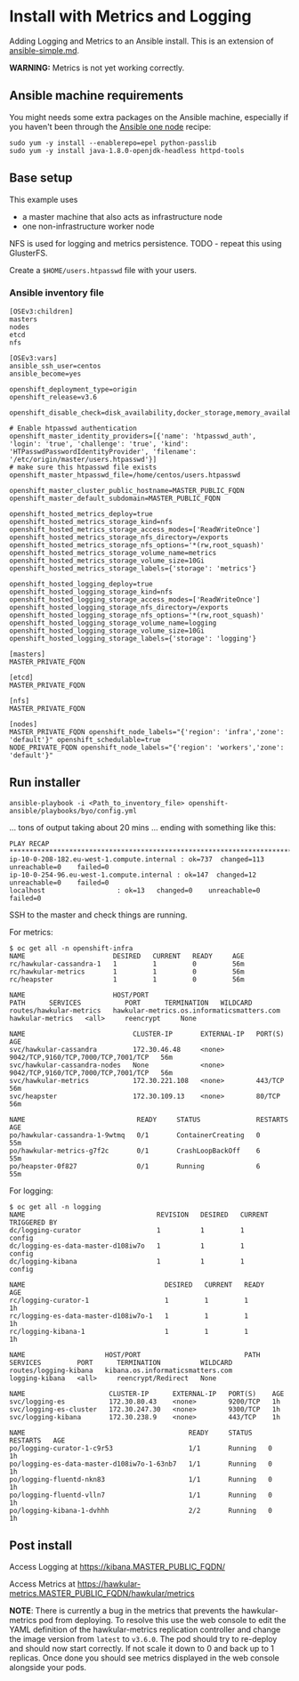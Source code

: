 # Install with Metrics and Logging

Adding Logging and Metrics to an Ansible install. This is an extension of 
[ansible-simple.md](ansible-simple.md).

**WARNING:** Metrics is not yet working correctly.

## Ansible machine requirements

You might needs some extra packages on the Ansible machine,
especially if you haven't been through the [Ansible one node](ansible-simple-one.md)
recipe:

```
sudo yum -y install --enablerepo=epel python-passlib 
sudo yum -y install java-1.8.0-openjdk-headless httpd-tools
```

## Base setup

This example uses
* a master machine that also acts as infrastructure node
* one non-infrastructure worker node

NFS is used for logging and metrics persistence.
TODO - repeat this using GlusterFS.

Create a `$HOME/users.htpasswd` file with your users. 

### Ansible inventory file

```
[OSEv3:children]
masters
nodes
etcd
nfs

[OSEv3:vars]
ansible_ssh_user=centos
ansible_become=yes

openshift_deployment_type=origin
openshift_release=v3.6

openshift_disable_check=disk_availability,docker_storage,memory_availability

# Enable htpasswd authentication
openshift_master_identity_providers=[{'name': 'htpasswd_auth', 'login': 'true', 'challenge': 'true', 'kind': 'HTPasswdPasswordIdentityProvider', 'filename': '/etc/origin/master/users.htpasswd'}]
# make sure this htpasswd file exists
openshift_master_htpasswd_file=/home/centos/users.htpasswd

openshift_master_cluster_public_hostname=MASTER_PUBLIC_FQDN
openshift_master_default_subdomain=MASTER_PUBLIC_FQDN

openshift_hosted_metrics_deploy=true
openshift_hosted_metrics_storage_kind=nfs
openshift_hosted_metrics_storage_access_modes=['ReadWriteOnce']
openshift_hosted_metrics_storage_nfs_directory=/exports
openshift_hosted_metrics_storage_nfs_options='*(rw,root_squash)'
openshift_hosted_metrics_storage_volume_name=metrics
openshift_hosted_metrics_storage_volume_size=10Gi
openshift_hosted_metrics_storage_labels={'storage': 'metrics'}

openshift_hosted_logging_deploy=true
openshift_hosted_logging_storage_kind=nfs
openshift_hosted_logging_storage_access_modes=['ReadWriteOnce']
openshift_hosted_logging_storage_nfs_directory=/exports
openshift_hosted_logging_storage_nfs_options='*(rw,root_squash)'
openshift_hosted_logging_storage_volume_name=logging
openshift_hosted_logging_storage_volume_size=10Gi
openshift_hosted_logging_storage_labels={'storage': 'logging'}

[masters]
MASTER_PRIVATE_FQDN

[etcd]
MASTER_PRIVATE_FQDN

[nfs]
MASTER_PRIVATE_FQDN

[nodes]
MASTER_PRIVATE_FQDN openshift_node_labels="{'region': 'infra','zone': 'default'}" openshift_schedulable=true
NODE_PRIVATE_FQDN openshift_node_labels="{'region': 'workers','zone': 'default'}"
```

## Run installer

```
ansible-playbook -i <Path_to_inventory_file> openshift-ansible/playbooks/byo/config.yml
```

... tons of output taking about 20 mins ... ending with something like this:

```
PLAY RECAP *************************************************************************************************************************************************************************************************************************
ip-10-0-208-182.eu-west-1.compute.internal : ok=737  changed=113  unreachable=0    failed=0   
ip-10-0-254-96.eu-west-1.compute.internal : ok=147  changed=12   unreachable=0    failed=0   
localhost                  : ok=13   changed=0    unreachable=0    failed=0
```

SSH to the master and check things are running.

For metrics:

```
$ oc get all -n openshift-infra
NAME                      DESIRED   CURRENT   READY     AGE
rc/hawkular-cassandra-1   1         1         0         56m
rc/hawkular-metrics       1         1         0         56m
rc/heapster               1         1         0         56m

NAME                      HOST/PORT                                    PATH      SERVICES           PORT      TERMINATION   WILDCARD
routes/hawkular-metrics   hawkular-metrics.os.informaticsmatters.com             hawkular-metrics   <all>     reencrypt     None

NAME                           CLUSTER-IP       EXTERNAL-IP   PORT(S)                               AGE
svc/hawkular-cassandra         172.30.46.48     <none>        9042/TCP,9160/TCP,7000/TCP,7001/TCP   56m
svc/hawkular-cassandra-nodes   None             <none>        9042/TCP,9160/TCP,7000/TCP,7001/TCP   56m
svc/hawkular-metrics           172.30.221.108   <none>        443/TCP                               56m
svc/heapster                   172.30.109.13    <none>        80/TCP                                56m

NAME                            READY     STATUS              RESTARTS   AGE
po/hawkular-cassandra-1-9wtmq   0/1       ContainerCreating   0          55m
po/hawkular-metrics-g7f2c       0/1       CrashLoopBackOff    6          55m
po/heapster-0f827               0/1       Running             6          55m
```

For logging:

```
$ oc get all -n logging
NAME                                 REVISION   DESIRED   CURRENT   TRIGGERED BY
dc/logging-curator                   1          1         1         config
dc/logging-es-data-master-d108iw7o   1          1         1         config
dc/logging-kibana                    1          1         1         config

NAME                                   DESIRED   CURRENT   READY     AGE
rc/logging-curator-1                   1         1         1         1h
rc/logging-es-data-master-d108iw7o-1   1         1         1         1h
rc/logging-kibana-1                    1         1         1         1h

NAME                    HOST/PORT                          PATH      SERVICES         PORT      TERMINATION          WILDCARD
routes/logging-kibana   kibana.os.informaticsmatters.com             logging-kibana   <all>     reencrypt/Redirect   None

NAME                     CLUSTER-IP      EXTERNAL-IP   PORT(S)    AGE
svc/logging-es           172.30.80.43    <none>        9200/TCP   1h
svc/logging-es-cluster   172.30.247.30   <none>        9300/TCP   1h
svc/logging-kibana       172.30.238.9    <none>        443/TCP    1h

NAME                                         READY     STATUS    RESTARTS   AGE
po/logging-curator-1-c9r53                   1/1       Running   0          1h
po/logging-es-data-master-d108iw7o-1-63nb7   1/1       Running   0          1h
po/logging-fluentd-nkn83                     1/1       Running   0          1h
po/logging-fluentd-vlln7                     1/1       Running   0          1h
po/logging-kibana-1-dvhhh                    2/2       Running   0          1h
```

## Post install

Access Logging at https://kibana.MASTER_PUBLIC_FQDN/

Access Metrics at https://hawkular-metrics.MASTER_PUBLIC_FQDN/hawkular/metrics

**NOTE**: There is currently a bug in the metrics that prevents the hawkular-metrics pod from deploying.
To resolve this use the web console to edit the YAML definition of the hawkular-metrics replication
controller and change the image version from `latest` to `v3.6.0`. The pod should try to re-deploy and 
should now start correctly. If not scale it down to 0 and back up to 1 replicas. Once done you should see 
metrics displayed in the web console alongside your pods.


